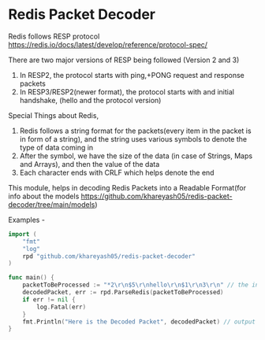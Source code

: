 # Redis Packet Decoder


Redis follows RESP protocol https://redis.io/docs/latest/develop/reference/protocol-spec/

There are two major versions of RESP being followed (Version 2 and 3)

1. In RESP2, the protocol starts with ping,+PONG request and response packets
2. In RESP3/RESP2(newer format), the protocol starts with and initial handshake, (hello and the protocol version)


Special Things about Redis,
1. Redis follows a string format for the packets(every item in the packet is in form of a string), and the string uses various symbols to denote the type of data coming in
2. After the symbol, we have the size of the data (in case of Strings, Maps and Arrays), and then the value of the data
3. Each character ends with CRLF which helps denote the end


This module, helps in decoding Redis Packets into a Readable Format(for info about the models https://github.com/khareyash05/redis-packet-decoder/tree/main/models)

Examples - 

```go
import (
    "fmt"
    "log"
    rpd "github.com/khareyash05/redis-packet-decoder"
)

func main() {
    packetToBeProcessed := "*2\r\n$5\r\nhello\r\n$1\r\n3\r\n" // the initial packet in case of RESP3
    decodedPacket, err := rpd.ParseRedis(packetToBeProcessed)
    if err != nil {
        log.Fatal(err)
    }
    fmt.Println("Here is the Decoded Packet", decodedPacket) // output [{Type:array Size:2 Data:[{Type:string Size:5 Data:hello} {Type:string Size:1 Data:3}]}]
}
```